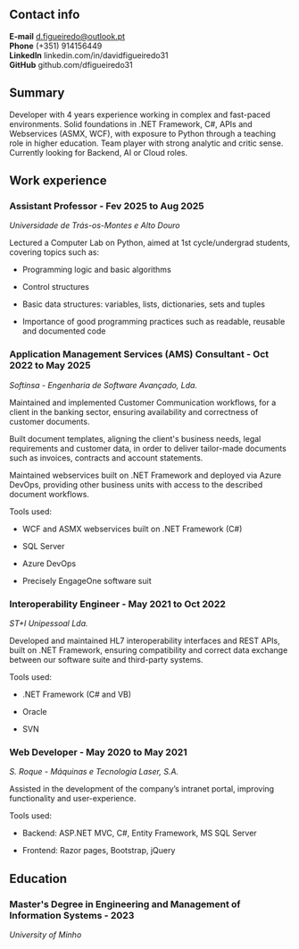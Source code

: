 ## Contact info

**E-mail**    d.figueiredo@outlook.pt   
**Phone**     (+351) 914156449  
**LinkedIn**  linkedin.com/in/davidfigueiredo31     
**GitHub**    github.com/dfigueiredo31

## Summary

Developer with 4 years experience working in complex and fast-paced environments. Solid foundations in .NET Framework, C#, APIs and Webservices (ASMX, WCF), with exposure to Python through a teaching role in higher education. Team player with strong analytic and critic sense. Currently looking for Backend, AI or Cloud roles.

## Work experience

### Assistant Professor - Fev 2025 to Aug 2025 
*Universidade de Trás-os-Montes e Alto Douro*

Lectured a Computer Lab on Python, aimed at 1st cycle/undergrad students, covering topics such as:

* Programming logic and basic algorithms

* Control structures

* Basic data structures: variables, lists, dictionaries, sets and tuples

* Importance of good programming practices such as readable, reusable and documented code

### Application Management Services (AMS) Consultant - Oct 2022 to May 2025
*Softinsa - Engenharia de Software Avançado, Lda.*

Maintained and implemented Customer Communication workflows, for a client in the banking sector, ensuring availability and correctness of customer documents.

Built document templates, aligning the client's business needs, legal requirements and customer data, in order to deliver tailor-made documents such as invoices, contracts and account statements.

Maintained webservices built on .NET Framework and deployed via Azure DevOps, providing other business units with access to the described document workflows.

Tools used:

- WCF and ASMX webservices built on .NET Framework (C#)

- SQL Server

- Azure DevOps

- Precisely EngageOne software suit

### Interoperability Engineer - May 2021 to Oct 2022
*ST+I Unipessoal Lda.*

Developed and maintained HL7 interoperability interfaces and REST APIs, built on .NET Framework, ensuring compatibility and correct data exchange between our software suite and third-party systems.

Tools used:

- .NET Framework (C# and VB)

- Oracle 

- SVN

### Web Developer - May 2020 to May 2021
*S. Roque - Máquinas e Tecnologia Laser, S.A.*  

Assisted in the development of the company’s intranet portal, improving functionality and user-experience.

Tools used:

- Backend: ASP.NET MVC, C\#, Entity Framework, MS SQL Server

- Frontend: Razor pages, Bootstrap, jQuery

## Education

### Master's Degree in Engineering and Management of Information Systems - 2023
*University of Minho*    